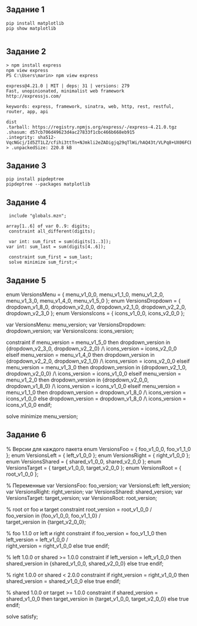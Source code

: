 ## Задание 1
```
pip install matplotlib
pip show matplotlib 


```
## Задание 2
```
> npm install express
npm view express
PS C:\Users\marin> npm view express

express@4.21.0 | MIT | deps: 31 | versions: 279
Fast, unopinionated, minimalist web framework
http://expressjs.com/

keywords: express, framework, sinatra, web, http, rest, restful, router, app, api

dist
.tarball: https://registry.npmjs.org/express/-/express-4.21.0.tgz
.shasum: d57cb706d49623d4ac27833f1cbc466b668eb915
.integrity: sha512-VqcNGcj/Id5ZT1LZ/cfihi3ttTn+NJmkli2eZADigjq29qTlWi/hAQ43t/VLPq8+UX06FCEx3ByOYet6ZFblng==
> .unpackedSize: 220.8 kB
```
## Задание 3
```
pip install pipdeptree
pipdeptree --packages matplotlib
```
## Задание 4
```
 include "globals.mzn";

array[1..6] of var 0..9: digits;
 constraint all_different(digits);

 var int: sum_first = sum(digits[1..3]);
var int: sum_last = sum(digits[4..6]);

 constraint sum_first = sum_last;
 solve minimize sum_first;<
```
## Задание 5

enum VersionsMenu = { menu_v1_0_0, menu_v1_1_0, menu_v1_2_0, menu_v1_3_0, menu_v1_4_0, menu_v1_5_0 };
enum VersionsDropdown = { dropdown_v1_8_0, dropdown_v2_0_0, dropdown_v2_1_0, dropdown_v2_2_0, dropdown_v2_3_0 };
enum VersionsIcons = { icons_v1_0_0, icons_v2_0_0 };

var VersionsMenu: menu_version;
var VersionsDropdown: dropdown_version;
var VersionsIcons: icons_version;

constraint
    if menu_version = menu_v1_5_0 then dropdown_version in {dropdown_v2_3_0, dropdown_v2_2_0} /\ icons_version = icons_v2_0_0
    elseif menu_version = menu_v1_4_0 then dropdown_version in {dropdown_v2_2_0, dropdown_v2_1_0} /\ icons_version = icons_v2_0_0
    elseif menu_version = menu_v1_3_0 then dropdown_version in {dropdown_v2_1_0, dropdown_v2_0_0} /\ icons_version = icons_v1_0_0
    elseif menu_version = menu_v1_2_0 then dropdown_version in {dropdown_v2_0_0, dropdown_v1_8_0} /\ icons_version = icons_v1_0_0
    elseif menu_version = menu_v1_1_0 then dropdown_version = dropdown_v1_8_0 /\ icons_version = icons_v1_0_0
    else dropdown_version = dropdown_v1_8_0 /\ icons_version = icons_v1_0_0
    endif;

solve minimize menu_version;

## Задание 6

% Версии для каждого пакета
enum VersionsFoo = { foo_v1_0_0, foo_v1_1_0 };
enum VersionsLeft = { left_v1_0_0 };
enum VersionsRight = { right_v1_0_0 };
enum VersionsShared = { shared_v1_0_0, shared_v2_0_0 };
enum VersionsTarget = { target_v1_0_0, target_v2_0_0 };
enum VersionsRoot = { root_v1_0_0 };

% Переменные
var VersionsFoo: foo_version;
var VersionsLeft: left_version;
var VersionsRight: right_version;
var VersionsShared: shared_version;
var VersionsTarget: target_version;
var VersionsRoot: root_version;

% root от foo и target
constraint
    root_version = root_v1_0_0 /\
    foo_version in {foo_v1_0_0, foo_v1_1_0} /\
    target_version in {target_v2_0_0};

% foo 1.1.0 от left и right
constraint
    if foo_version = foo_v1_1_0 then
        left_version = left_v1_0_0 /\
        right_version = right_v1_0_0
    else
        true
    endif;

% left 1.0.0 от shared >= 1.0.0
constraint
    if left_version = left_v1_0_0 then
        shared_version in {shared_v1_0_0, shared_v2_0_0}
    else
        true
    endif;

% right 1.0.0 от shared < 2.0.0
constraint
    if right_version = right_v1_0_0 then
        shared_version = shared_v1_0_0
    else
        true
    endif;

% shared 1.0.0 от target >= 1.0.0
constraint
    if shared_version = shared_v1_0_0 then
        target_version in {target_v1_0_0, target_v2_0_0}
    else
        true
    endif;

solve satisfy;
